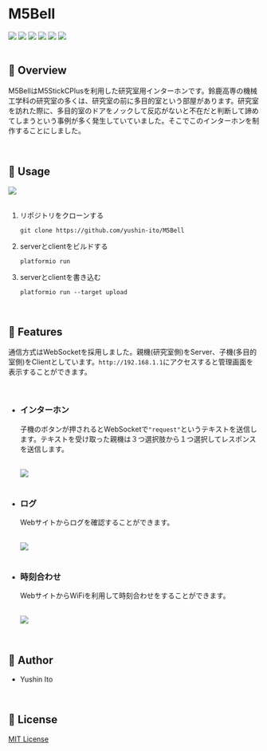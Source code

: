 <h1>M5Bell</h1>

<div align="left">
  <img src="https://img.shields.io/badge/version-1.0.0-red.svg">
  <img src="https://img.shields.io/github/actions/workflow/status/yushin-ito/M5Bell/server.yml?label=build(server)">
  <img src="https://img.shields.io/github/actions/workflow/status/yushin-ito/M5Bell/client.yml?label=build(client)">
  <img src="https://img.shields.io/github/stars/yushin-ito/M5Bell?color=yellow">
  <img src="https://img.shields.io/github/commit-activity/t/yushin-ito/M5Bell">
  <img src="https://img.shields.io/badge/license-MIT-green">
</div>

<br>

<h2>📝 Overview</h2>
<P>M5BellはM5StickCPlusを利用した研究室用インターホンです。鈴鹿高専の機械工学科の研究室の多くは、研究室の前に多目的室という部屋があります。研究室を訪れた際に、多目的室のドアをノックして反応がないと不在だと判断して諦めてしまうという事例が多く発生していていました。そこでこのインターホンを制作することにしました。</p>

<br>

<h2>🔧 Usage</h2>
<a href="https://open.vscode.dev/yushin-ito/M5Bell">
  <img src="https://img.shields.io/static/v1?logo=visualstudiocode&label=&message=Open%20in%20Visual%20Studio%20Code&labelColor=2c2c32&color=007acc&logoColor=007acc">
</a>
<br>
<br>
<ol>
  <li>リポジトリをクローンする</li>
  <p><pre><code>git clone https://github.com/yushin-ito/M5Bell</code></pre></p>
  <li>serverとclientをビルドする</li>
  <p><pre><code>platformio run</code></pre></p>
  <li>serverとclientを書き込む</li>
  <p><pre><code>platformio run --target upload</code></pre></p>
</ol>

<br>

<h2>🚀 Features</h2>
<p>通信方式はWebSocketを採用しました。親機(研究室側)をServer、子機(多目的室側)をClientとしています。<code>http://192.168.1.1</code>にアクセスすると管理画面を表示することができます。</p>
<br>
<ul>
  <li>
    <h3>インターホン</h3>
    <p>子機のボタンが押されるとWebSocketで<code>"request"</code>というテキストを送信します。テキストを受け取った親機は３つ選択肢から１つ選択してレスポンスを送信します。</p>
  </li>
  <br>
  <picture>
    <source media="(prefers-color-scheme: dark)" srcset="https://github.com/yushin-ito/M5Bell/assets/75526539/d188e9d2-6e67-4f2c-a854-a293e3203734">
      <img src="https://github.com/yushin-ito/M5Bell/assets/75526539/a1c59262-c4ec-4b98-9133-2fd454ea6300">
  </picture>
  <br>
  <br>
  <li>
    <h3>ログ</h3>
    <p>Webサイトからログを確認することができます。</p>
  </li>
  <br>
  <picture>
    <source media="(prefers-color-scheme: dark)" srcset="https://github.com/yushin-ito/M5Bell/assets/75526539/746ac0f3-d37e-4303-bd6f-08b5b92ecd93">
    <img src="https://github.com/yushin-ito/M5Bell/assets/75526539/f5715bb1-237d-41ea-9d6e-4f9cf9de0b8a">
  </picture>
  <br>
  <br>
  <li>
    <h3>時刻合わせ</h3>
    <p>WebサイトからWiFiを利用して時刻合わせをすることができます。</p>
  </li>
  <br>
  <picture>
    <source media="(prefers-color-scheme: dark)" srcset="https://github.com/yushin-ito/M5Bell/assets/75526539/9caa0e31-b912-4641-b6e1-0519e09d3cc2">
    <img src="https://github.com/yushin-ito/M5Bell/assets/75526539/a28720cc-a325-44c8-943e-7703d9ac882d">
  </picture>
</ul>

<br>

<h2>👀 Author</h2>
<ul>
  <li>Yushin Ito</li>
</ul>

<br>

<h2>📜 License</h2>
<a href="https://github.com/yushin-ito/M5Bell/blob/main/LICENSE">MIT License<a>
